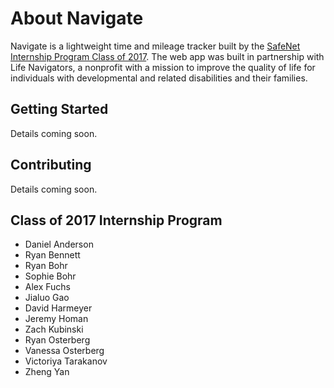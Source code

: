 # About Navigate
Navigate is a lightweight time and mileage tracker built by the [SafeNet Internship Program Class of 2017](http://www.jsonline.com/story/communities/west/news/brookfield/2017/09/28/brookfield-greendale-students-get-college-level-internship-experience-safenet/693840001/). The web app was built in partnership with Life Navigators, a nonprofit with a mission to improve the quality of life for individuals with developmental and related disabilities and their families. 

## Getting Started

Details coming soon.  

## Contributing 

Details coming soon.

## Class of 2017 Internship Program
* Daniel Anderson
* Ryan Bennett
* Ryan Bohr
* Sophie Bohr
* Alex Fuchs
* Jialuo Gao
* David Harmeyer
* Jeremy Homan
* Zach Kubinski
* Ryan Osterberg
* Vanessa Osterberg
* Victoriya Tarakanov
* Zheng Yan
